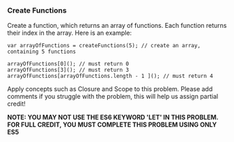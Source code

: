 ### Create Functions

Create a function, which returns an array of functions. Each function returns their index in the array.  Here is an example:

```
var arrayOfFunctions = createFunctions(5); // create an array, containing 5 functions

arrayOfFunctions[0](); // must return 0
arrayOfFunctions[3](); // must return 3
arrayOfFunctions[arrayOfFunctions.length - 1 ](); // must return 4
```

Apply concepts such as Closure and Scope to this problem.  Please add comments if you struggle with the problem, this will help us assign partial credit!

**NOTE: YOU MAY NOT USE THE ES6 KEYWORD 'LET' IN THIS PROBLEM. FOR FULL CREDIT, YOU MUST COMPLETE THIS PROBLEM USING ONLY ES5**